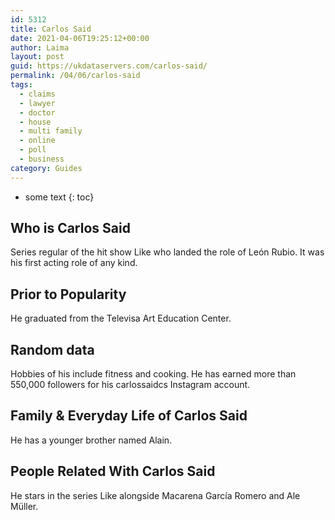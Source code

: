 ```yaml
---
id: 5312
title: Carlos Said
date: 2021-04-06T19:25:12+00:00
author: Laima
layout: post
guid: https://ukdataservers.com/carlos-said/
permalink: /04/06/carlos-said
tags:
  - claims
  - lawyer
  - doctor
  - house
  - multi family
  - online
  - poll
  - business
category: Guides
---
```


* some text
{: toc}


## Who is Carlos Said
                  
                  
                  
Series regular of the hit show Like who landed the role of León Rubio. It was his first acting role of any kind.
                  
              
            
              
            
                
                
                
## Prior to Popularity
                  
                  
                  
He graduated from the Televisa Art Education Center. 
                  
              
            
              
            
                
                
                
## Random data
                  
                  
                  
Hobbies of his include fitness and cooking. He has earned more than 550,000 followers for his carlossaidcs Instagram account.
                  
              
            
              
            
                
                
                
## Family & Everyday Life of Carlos Said
                  
                  
                  
He has a younger brother named Alain. 
                  
              
            
              
            
                
                
                
## People Related With Carlos Said
                  
                  
                  
He stars in the series Like alongside Macarena García Romero and Ale Müller.
                  
              
            
              
            
                
              
            
              
              
            
            
              
            
          
          
          